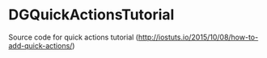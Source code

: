 # DGQuickActionsTutorial
Source code for quick actions tutorial (http://iostuts.io/2015/10/08/how-to-add-quick-actions/)

